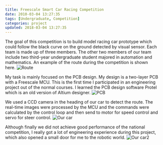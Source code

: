 ```yaml
---
title: Freescale Smart Car Racing Competition
date: 2010-03-04 13:27:35
tags: [Undergraduate, Competition]
categories: project
updated: 2018-03-04 13:27:35
---
```


The goal of this competition is to build model racing car prototype which could follow the black curve on the ground detected by visual sensor. Each team is made up of three members. The other two members of our team include two third-year undergraduate student majored in automation and mathematics. An example of the route during the competition is shown here.
![Route](/images/route.jpg)
<!-- more -->

My task is mainly focused on the PCB design. My design is a two-layer PCB with a Freescale MCU. This is the first time I participated in an engineering project out of the normal courses. I learned the PCB design software Protel which is an old version of Altium designer.
![PCB](/images/pcb.jpg)

We used a CCD camera in the heading of our car to detect the route. The real-time images were processed by the MCU and the commands were calculated by the control loop and then send to motor for speed control and servo for steer control.
![Our car](/images/car1.jpg)

Although finally we did not achieve good performance of the national competition, I really got a lot of engineering experience during this project, which also opened a small door for me to the robotic world.
![Our car2](/images/car3.jpg)